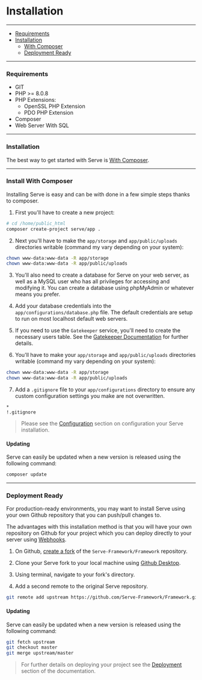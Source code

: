 # Installation

--------------------------------------------------------
* [Requirements](#requirements)
* [Installation](#installation)
	* [With Composer](#install-with-composer)
	* [Deployment Ready](#deployment-ready)
--------------------------------------------------------

### Requirements

* GIT
* PHP >= 8.0.8
* PHP Extensions:
	* OpenSSL PHP Extension
	* PDO PHP Extension
* Composer
* Web Server With SQL

--------------------------------------------------------

### Installation
The best way to get started with Serve is [With Composer](#install-with-composer). 

--------------------------------------------------------
### Install With Composer

Installing Serve is easy and can be with done in a few simple steps thanks to composer.

1. First you'll have to create a new project:

```bash
# cd /home/public_html
composer create-project serve/app .
```

2. Next you'll have to make the `app/storage` and  `app/public/uploads` directories writable (command my vary depending on your system):

```bash
chown www-data:www-data -R app/storage
chown www-data:www-data -R app/public/uploads
```

3. You'll also need to create a database for Serve on your web server, as well as a MySQL user who has all privileges for accessing and modifying it. You can create a database using phpMyAdmin or whatever means you prefer.

4. Add your database credentials into the `app/configurations/database.php` file. The default credentials are setup to run on most localhost default web servers.

5. If you need to use the `Gatekeeper` service, you'll need to create the necessary users table. See the [Gatekeeper Documentation](/8.1.0/09_security/02_gatekeeper?id=schema) for further details.

6. You'll have to make your `app/storage` and `app/public/uploads` directories writable (command my vary depending on your system):

```bash
chown www-data:www-data -R app/storage
chown www-data:www-data -R app/public/uploads
```

7. Add a `.gitignore` file to your `app/configurations` directory to ensure any custom configuration settings you make are not overwritten.

```
*
!.gitignore
```

> Please see the [Configuration](/getting-started/configuratio) section on configuration your Serve installation.

#### Updating

Serve can easily be updated when a new version is released using the following command:

```bash
composer update
```

--------------------------------------------------------

### Deployment Ready
For production-ready environments, you may want to install Serve using your own Github repository that you can push/pull changes to.

The advantages with this installation method is that you will have your own repository on Github for your project which you can deploy directly to your server using [Webhooks](https://developer.github.com/webhooks/).

1. On Github, [create a fork](https://help.github.com/articles/fork-a-repo/) of the `Serve-Framework/Framework` repository.

2. Clone your Serve fork to your local machine using [Github Desktop](https://desktop.github.com/).

3. Using terminal, navigate to your fork's directory.

4. Add a second remote to the original Serve repository.

```bash
git remote add upstream https://github.com/Serve-Framework/Framework.git
```

#### Updating

Serve can easily be updated when a new version is released using the following command:

```bash
git fetch upstream
git checkout master
git merge upstream/master
```

> For further details on deploying your project see the [Deployment](/deployment) section of the documentation.
